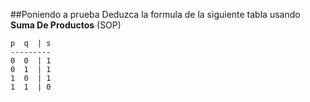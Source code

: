 ##Poniendo a prueba
Deduzca la formula de la siguiente tabla usando **Suma De Productos** (SOP)
```
p  q  | s
---------
0  0  | 1
0  1  | 1
1  0  | 1
1  1  | 0
```
